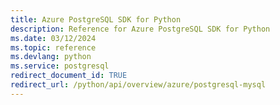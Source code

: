 ```yaml
---
title: Azure PostgreSQL SDK for Python
description: Reference for Azure PostgreSQL SDK for Python
ms.date: 03/12/2024
ms.topic: reference
ms.devlang: python
ms.service: postgresql
redirect_document_id: TRUE
redirect_url: /python/api/overview/azure/postgresql-mysql
---
```

